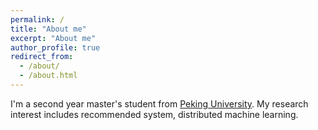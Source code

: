 ```yaml
---
permalink: /
title: "About me"
excerpt: "About me"
author_profile: true
redirect_from: 
  - /about/
  - /about.html
---
```


I'm a second year master's student from [Peking University](https://www.pku.edu.cn/). My research interest includes recommended system, distributed machine learning.

